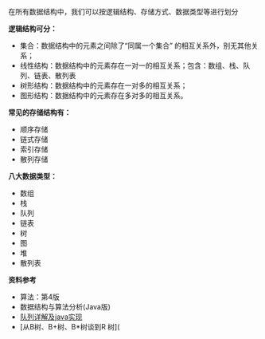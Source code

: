 在所有数据结构中，我们可以按逻辑结构、存储方式、数据类型等进行划分

**逻辑结构可分：**

*   集合：数据结构中的元素之间除了“同属一个集合” 的相互关系外，别无其他关系；
*   线性结构：数据结构中的元素存在一对一的相互关系；包含：数组、栈、队列、链表、散列表
*   树形结构：数据结构中的元素存在一对多的相互关系；
*   图形结构：数据结构中的元素存在多对多的相互关系。



**常见的存储结构有：** 

*   顺序存储
*   链式存储 
*   索引存储
*   散列存储 



**八大数据类型：**

*   数组
*   栈
*   队列
*   链表
*   树
*   图
*   堆
*   散列表





**资料参考**

*   算法：第4版 
*   数据结构与算法分析(Java版)
*   [队列详解及java实现](https://www.cnblogs.com/fzz9/p/8159679.html)
*   [从B树、B+树、B*树谈到R 树](